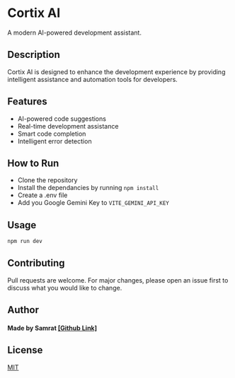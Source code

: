 # Cortix AI

A modern AI-powered development assistant.

## Description

Cortix AI is designed to enhance the development experience by providing intelligent assistance and automation tools for developers.

## Features

- AI-powered code suggestions
- Real-time development assistance
- Smart code completion
- Intelligent error detection

## How to Run 

- Clone the repository
- Install the dependancies by running ```npm install```
- Create a .env file
- Add you Google Gemini Key to `VITE_GEMINI_API_KEY`

## Usage

```javascript
npm run dev 
```

## Contributing

Pull requests are welcome. For major changes, please open an issue first to discuss what you would like to change.

## Author
#### Made by Samrat [[Github Link]](http://github.com/blackholeofuniverse)

## License
[MIT](https://choosealicense.com/licenses/mit/)